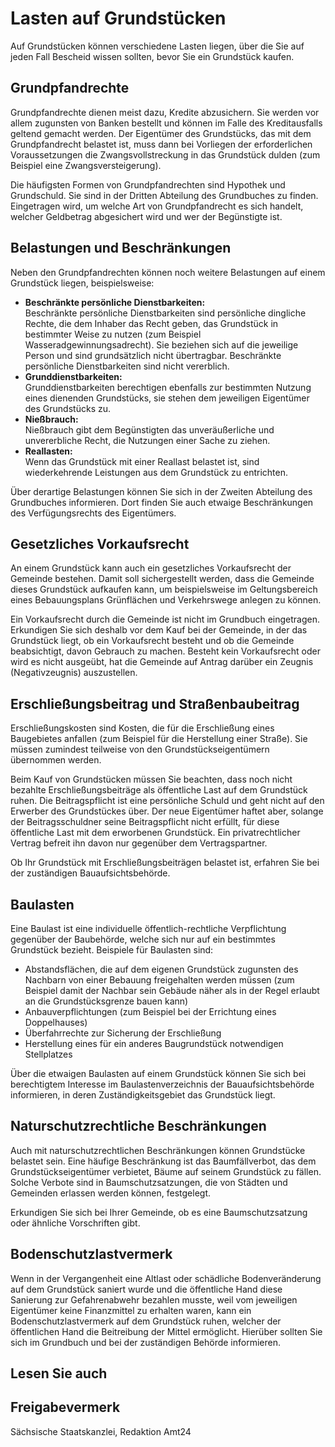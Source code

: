 # Lasten auf Grundstücken

Auf Grundstücken können verschiedene Lasten liegen, über die Sie auf jeden Fall Bescheid wissen sollten, bevor Sie ein Grundstück kaufen.

Grundpfandrechte
----------------

Grundpfandrechte dienen meist dazu, Kredite abzusichern. Sie werden vor allem zugunsten von Banken bestellt und können im Falle des Kreditausfalls geltend gemacht werden. Der Eigentümer des Grundstücks, das mit dem Grundpfandrecht belastet ist, muss dann bei Vorliegen der erforderlichen Voraussetzungen die Zwangsvollstreckung in das Grundstück dulden (zum Beispiel eine Zwangsversteigerung).

Die häufigsten Formen von Grundpfandrechten sind Hypothek und Grundschuld. Sie sind in der Dritten Abteilung des Grundbuches zu finden. Eingetragen wird, um welche Art von Grundpfandrecht es sich handelt, welcher Geldbetrag abgesichert wird und wer der Begünstigte ist.

Belastungen und Beschränkungen
------------------------------

Neben den Grundpfandrechten können noch weitere Belastungen auf einem Grundstück liegen, beispielsweise:

* **Beschränkte persönliche Dienstbarkeiten:**  
   Beschränkte persönliche Dienstbarkeiten sind persönliche dingliche Rechte, die dem Inhaber das Recht geben, das Grundstück in bestimmter Weise zu nutzen (zum Beispiel Wasseradgewinnungsadrecht). Sie beziehen sich auf die jeweilige Person und sind grundsätzlich nicht übertragbar. Beschränkte persönliche Dienstbarkeiten sind nicht vererblich.
* **Grunddienstbarkeiten:**  
   Grunddienstbarkeiten berechtigen ebenfalls zur bestimmten Nutzung eines dienenden Grundstücks, sie stehen dem jeweiligen Eigentümer des Grundstücks zu.
* **Nießbrauch:**  
   Nießbrauch gibt dem Begünstigten das unveräußerliche und unvererbliche Recht, die Nutzungen einer Sache zu ziehen.
* **Reallasten:**  
   Wenn das Grundstück mit einer Reallast belastet ist, sind wiederkehrende Leistungen aus dem Grundstück zu entrichten.

Über derartige Belastungen können Sie sich in der Zweiten Abteilung des Grundbuches informieren. Dort finden Sie auch etwaige Beschränkungen des Verfügungsrechts des Eigentümers.

Gesetzliches Vorkaufsrecht
--------------------------

An einem Grundstück kann auch ein gesetzliches Vorkaufsrecht der Gemeinde bestehen. Damit soll sichergestellt werden, dass die Gemeinde dieses Grundstück aufkaufen kann, um beispielsweise im Geltungsbereich eines Bebauungsplans Grünflächen und Verkehrswege anlegen zu können.

Ein Vorkaufsrecht durch die Gemeinde ist nicht im Grundbuch eingetragen. Erkundigen Sie sich deshalb vor dem Kauf bei der Gemeinde, in der das Grundstück liegt, ob ein Vorkaufsrecht besteht und ob die Gemeinde beabsichtigt, davon Gebrauch zu machen. Besteht kein Vorkaufsrecht oder wird es nicht ausgeübt, hat die Gemeinde auf Antrag darüber ein Zeugnis (Negativzeugnis) auszustellen.

Erschließungsbeitrag und Straßenbaubeitrag
------------------------------------------

Erschließungskosten sind Kosten, die für die Erschließung eines Baugebietes anfallen (zum Beispiel für die Herstellung einer Straße). Sie müssen zumindest teilweise von den Grundstückseigentümern übernommen werden.

Beim Kauf von Grundstücken müssen Sie beachten, dass noch nicht bezahlte Erschließungsbeiträge als öffentliche Last auf dem Grundstück ruhen. Die Beitragspflicht ist eine persönliche Schuld und geht nicht auf den Erwerber des Grundstückes über. Der neue Eigentümer haftet aber, solange der Beitragsschuldner seine Beitragspflicht nicht erfüllt, für diese öffentliche Last mit dem erworbenen Grundstück. Ein privatrechtlicher Vertrag befreit ihn davon nur gegenüber dem Vertragspartner.

Ob Ihr Grundstück mit Erschließungsbeiträgen belastet ist, erfahren Sie bei der zuständigen Bauaufsichtsbehörde.

Baulasten
---------

Eine Baulast ist eine individuelle öffentlich-rechtliche Verpflichtung gegenüber der Baubehörde, welche sich nur auf ein bestimmtes Grundstück bezieht. Beispiele für Baulasten sind:

* Abstandsflächen, die auf dem eigenen Grundstück zugunsten des Nachbarn von einer Bebauung freigehalten werden müssen (zum Beispiel damit der Nachbar sein Gebäude näher als in der Regel erlaubt an die Grundstücksgrenze bauen kann)
* Anbauverpflichtungen (zum Beispiel bei der Errichtung eines Doppelhauses)
* Überfahrrechte zur Sicherung der Erschließung
* Herstellung eines für ein anderes Baugrundstück notwendigen Stellplatzes

Über die etwaigen Baulasten auf einem Grundstück können Sie sich bei berechtigtem Interesse im Baulastenverzeichnis der Bauaufsichtsbehörde informieren, in deren Zuständigkeitsgebiet das Grundstück liegt.

Naturschutzrechtliche Beschränkungen
------------------------------------

Auch mit naturschutzrechtlichen Beschränkungen können Grundstücke belastet sein. Eine häufige Beschränkung ist das Baumfällverbot, das dem Grundstückseigentümer verbietet, Bäume auf seinem Grundstück zu fällen. Solche Verbote sind in Baumschutzsatzungen, die von Städten und Gemeinden erlassen werden können, festgelegt.

Erkundigen Sie sich bei Ihrer Gemeinde, ob es eine Baumschutzsatzung oder ähnliche Vorschriften gibt.

Bodenschutzlastvermerk
----------------------

Wenn in der Vergangenheit eine Altlast oder schädliche Bodenveränderung auf dem Grundstück saniert wurde und die öffentliche Hand diese Sanierung zur Gefahrenabwehr bezahlen musste, weil vom jeweiligen Eigentümer keine Finanzmittel zu erhalten waren, kann ein Bodenschutzlastvermerk auf dem Grundstück ruhen, welcher der öffentlichen Hand die Beitreibung der Mittel ermöglicht. Hierüber sollten Sie sich im Grundbuch und bei der zuständigen Behörde informieren.

## Lesen Sie auch

## Freigabevermerk

Sächsische Staatskanzlei, Redaktion Amt24
